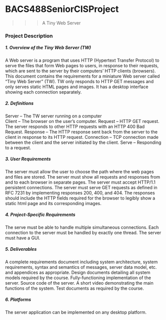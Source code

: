 # BACS488SeniorCISProject
>>> A Tiny Web Server

### Project Description  
##### 1. Overview of the Tiny Web Server (TW) </br>
  A Web server is a program that uses HTTP (Hypertext Transfer Protocol) to serve the files 
  that form Web pages to users, in response to their requests, which are sent to the server by 
  their computers’ HTTP clients (browsers). This document contains the requirements for a miniature 
  Web server called “Tiny Web Server” (TW). TW only responds to HTTP GET messages and only serves 
  static HTML pages and images. It has a desktop interface showing each connection separately. 

##### 2. Definitions  </br>
  Server – The TW server running on a computer  
  Client – The browser on the user’s computer. 
  Request – HTTP GET request. The server responds to other HTTP requests with an HTTP 400 Bad Request. 
  Response – The HTTP response sent back from the server to the client in response to its HTTP request. 
  Connection – TCP connection made between the client and the server initiated by the client. 
  Serve – Responding to a request. 

##### 3. User Requirements  </br>
  The server must allow the user to choose the path where the web pages and files are stored. 
  The server must show all requests and responses from and to each browser in separate pages. 
  The server must accept HTTP/1.1 persistent connections. 
  The server must serve GET requests as defined in RFC 7231 by implementing responses 200, 400, and 404. 
  The responses should include the HTTP fields required for the browser to legibly show a static html page and its corresponding images. 

##### 4. Project-Specific Requirements  </br>
  The serve must be able to handle multiple simultaneous connections. 
  Each connection to the server must be handled by exactly one thread. 
  The server must have a GUI. 
  
##### 5. Deliverables  </br>
  A complete requirements document including system architecture, system requirements, syntax and semantics of messages, server data model, etc. and appendices as appropriate. 
  Design documents detailing all system models required by the course. 
  Fully-functioning implementation of the server. 
  Source code of the server. 
  A short video demonstrating the main functions of the system. 
  Test documents as required by the course. 

##### 6. Platforms  </br>
  The server application can be implemented on any desktop platform.
